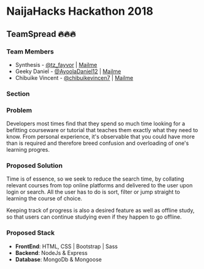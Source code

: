 # NaijaHacks Hackathon 2018

## TeamSpread 🔥🔥🔥

### Team Members

- Synthesis - [@tz_fayvor](https://twitter.com/tz_fayvor) | [Mailme](phavorsparks@gmail.com)
- Geeky Daniel - [@AyoolaDaniel12](https://twitter.com/AyoolaDaniel12) | [Mailme](Ayoolaolugbengadaniel4@gmail.com)
- Chibuike Vincent - [@chibuikevincen7](https://twitter.com/chibuikevincen7) | [Mailme](//)

### Section

### Problem

Developers most times find that they spend so much time looking for a befitting courseware or tutorial that teaches them exactly what they need to know. From personal experience, it's observable that you could have more than is required and therefore breed confusion and overloading of one's learning progres.

### Proposed Solution

Time is of essence, so we seek to reduce the search time, by collating relevant courses from top online platforms and delivered to the user upon login or search. All the user has to do is sort, filter or jump straight to learning the course of choice.

Keeping track of progress is also a desired feature as well as offline study, so that users can continue studying even if they happen to go offline.

### Proposed Stack

- __FrontEnd__: HTML, CSS | Bootstrap | Sass
- __Backend__: NodeJs & Express
- __Database__: MongoDb & Mongoose